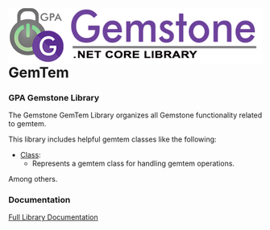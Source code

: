 <img align="right" src="img/gemstone-wide-600.png" alt="gemstone logo">

# GemTem
### GPA Gemstone Library

The Gemstone GemTem Library organizes all Gemstone functionality related to gemtem.

This library includes helpful gemtem classes like the following:

* [Class](https://gemstone.github.io/gemtem/help/html/T_gemstone_gemtem_Class.htm):
  * Represents a gemtem class for handling gemtem operations.

Among others.

### Documentation
[Full Library Documentation](https://gemstone.github.io/gemtem/help)